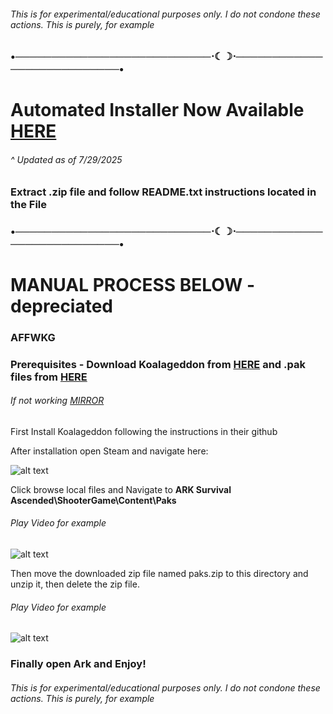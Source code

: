 ###### *This is for experimental/educational purposes only. I do not condone these actions. This is purely, for example*

### •───────────────────────────⋅☾☽⋅───────────────────────────•

# Automated Installer Now Available [HERE](https://github.com/StayLiquidy/AFFWKG/releases/download/release-v0.9.4/AFFWKG-v0.9.4.zip)
###### ^ Updated as of  7/29/2025
### Extract .zip file and follow README.txt instructions located in the File

### •───────────────────────────⋅☾☽⋅───────────────────────────•

# MANUAL PROCESS BELOW - depreciated
### AFFWKG

### Prerequisites - Download Koalageddon from [HERE](https://github.com/acidicoala/Koalageddon) and .pak files from [HERE](https://mega.nz/file/nJs3EC5C#yEuuF2VDshZxym8jL_qESEOqXAoumBdoOdZV6lDy_D4)

###### If not working [MIRROR](https://limewire.com/d/f85967a4-919f-4ef6-af30-dd3ce7a24659#0gLR8mk-Kz7Kvba_YuGYiSwP_nPgLrhVLd9PlNshYyc)

First Install Koalageddon following the instructions in their github

After installation open Steam and navigate here:

![alt text](https://i.imgur.com/cO9P6ey.png "Figure 1")

Click browse local files and Navigate to **ARK Survival Ascended\ShooterGame\Content\Paks** 

###### *Play Video for example*

![alt text](https://i.imgur.com/xDv04nZ.gif "Gif 1")

Then move the downloaded zip file named paks.zip to this directory and unzip it, then delete the zip file.

###### *Play Video for example*

![alt text](https://i.imgur.com/2rwIwLo.gif "Gif 1")

### Finally open Ark and Enjoy!

###### *This is for experimental/educational purposes only. I do not condone these actions. This is purely, for example*

